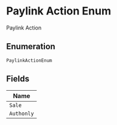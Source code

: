 
# Paylink Action Enum

Paylink Action

## Enumeration

`PaylinkActionEnum`

## Fields

| Name |
|  --- |
| `Sale` |
| `Authonly` |

